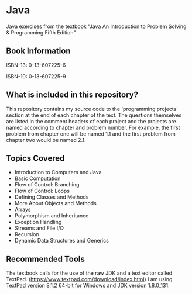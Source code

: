 # Java
Java exercises from the textbook "Java An Introduction to Problem Solving &amp; Programming Fifth Edition"

## Book Information
ISBN-13: 0-13-607225-6

ISBN-10: 0-13-607225-9

## What is included in this repository?
This repository contains my source code to the 'programming projects' section at the end of each chapter of the text. The questions themselves are listed in the comment headers of each project and the projects are named according to chapter and problem number. For example, the first problem from chapter one will be named 1.1 and the first problem from chapter two would be named 2.1.

## Topics Covered
* Introduction to Computers and Java
* Basic Computation
* Flow of Control: Branching
* Flow of Control: Loops
* Defining Classes and Methods
* More About Objects and Methods
* Arrays
* Polymorphism and Inheritance
* Exception Handling
* Streams and File I/O
* Recursion
* Dynamic Data Structures and Generics

## Recommended Tools
The textbook calls for the use of the raw JDK and a text editor called TextPad. (https://www.textpad.com/download/index.html) I am using TextPad version 8.1.2 64-bit for Windows and JDK version 1.8.0_131.
